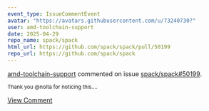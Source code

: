 ```yaml
---
event_type: IssueCommentEvent
avatar: "https://avatars.githubusercontent.com/u/73240730?"
user: amd-toolchain-support
date: 2025-04-29
repo_name: spack/spack
html_url: https://github.com/spack/spack/pull/50199
repo_url: https://github.com/spack/spack
---
```


<a href='https://github.com/amd-toolchain-support' target='_blank'>amd-toolchain-support</a> commented on issue <a href='https://github.com/spack/spack/pull/50199' target='_blank'>spack/spack#50199</a>.

<small>Thank you @nolta for noticing this....</small>

<a href='https://github.com/spack/spack/pull/50199' target='_blank'>View Comment</a>